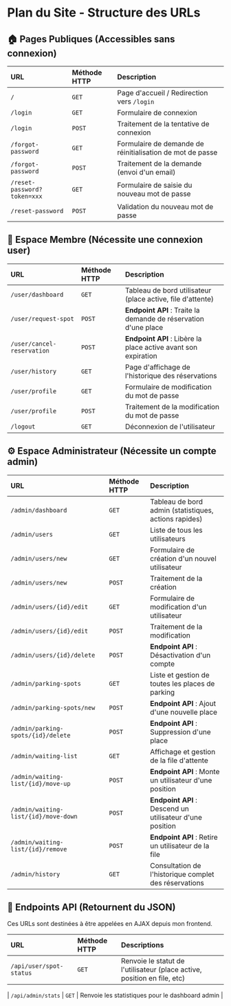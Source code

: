 # Plan du Site - Structure des URLs

## 🏠 Pages Publiques (Accessibles sans connexion)

| URL | Méthode HTTP | Description |
| :--- | :--- | :--- |
| `/` | `GET` | Page d'accueil / Redirection vers `/login` |
| `/login` | `GET` | Formulaire de connexion |
| `/login` | `POST` | Traitement de la tentative de connexion |
| `/forgot-password` | `GET` | Formulaire de demande de réinitialisation de mot de passe |
| `/forgot-password` | `POST` | Traitement de la demande (envoi d'un email) |
| `/reset-password?token=xxx` | `GET` | Formulaire de saisie du nouveau mot de passe |
| `/reset-password` | `POST` | Validation du nouveau mot de passe |

## 👤 Espace Membre (Nécessite une connexion user)

| URL | Méthode HTTP | Description |
| :--- | :--- | :--- |
| `/user/dashboard` | `GET` | Tableau de bord utilisateur (place active, file d'attente) |
| `/user/request-spot` | `POST` | **Endpoint API** : Traite la demande de réservation d'une place |
| `/user/cancel-reservation` | `POST` | **Endpoint API** : Libère la place active avant son expiration |
| `/user/history` | `GET` | Page d'affichage de l'historique des réservations |
| `/user/profile` | `GET` | Formulaire de modification du mot de passe |
| `/user/profile` | `POST` | Traitement de la modification du mot de passe |
| `/logout` | `GET` | Déconnexion de l'utilisateur |

## ⚙️ Espace Administrateur (Nécessite un compte admin)

| URL | Méthode HTTP | Description |
| :--- | :--- | :--- |
| `/admin/dashboard` | `GET` | Tableau de bord admin (statistiques, actions rapides) |
| `/admin/users` | `GET` | Liste de tous les utilisateurs |
| `/admin/users/new` | `GET` | Formulaire de création d'un nouvel utilisateur |
| `/admin/users/new` | `POST` | Traitement de la création |
| `/admin/users/{id}/edit` | `GET` | Formulaire de modification d'un utilisateur |
| `/admin/users/{id}/edit` | `POST` | Traitement de la modification |
| `/admin/users/{id}/delete` | `POST` | **Endpoint API** : Désactivation d'un compte |
| `/admin/parking-spots` | `GET` | Liste et gestion de toutes les places de parking |
| `/admin/parking-spots/new` | `POST` | **Endpoint API** : Ajout d'une nouvelle place |
| `/admin/parking-spots/{id}/delete` | `POST` | **Endpoint API** : Suppression d'une place |
| `/admin/waiting-list` | `GET` | Affichage et gestion de la file d'attente |
| `/admin/waiting-list/{id}/move-up` | `POST` | **Endpoint API** : Monte un utilisateur d'une position |
| `/admin/waiting-list/{id}/move-down` | `POST` | **Endpoint API** : Descend un utilisateur d'une position |
| `/admin/waiting-list/{id}/remove` | `POST` | **Endpoint API** : Retire un utilisateur de la file |
| `/admin/history` | `GET` | Consultation de l'historique complet des réservations |

## 🔌 Endpoints API (Retournent du JSON)

Ces URLs sont destinées à être appelées en AJAX depuis mon frontend.

| URL | Méthode HTTP | Descriptions |
| :--- | :--- | :--- |
| `/api/user/spot-status` | `GET` | Renvoie le statut de l'utilisateur (place active, position en file, etc) |

| `/api/admin/stats` | `GET` | Renvoie les statistiques pour le dashboard admin |
